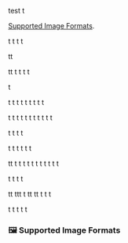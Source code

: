 test
t

[Supported Image Formats](supported-image-formats).

t
t
t
t

tt

tt
t
t
t
t

t


t
t
t
t
t
t
t
t
t

t
t
t
t
t
t
t
t
t
t
t

t
t
t
t

t
t
t
t
t
t

tt
t
t
t
t
t
t
t
t
t
t
t

t
t
t
t

tt
ttt
t
tt
tt
t
t
t

t
t
t
t
t
<a name="supported-image-formats"></a>

### 🖼️ Supported Image Formats
